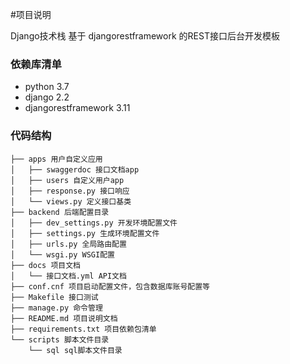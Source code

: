 #项目说明 

Django技术栈 基于 djangorestframework 的REST接口后台开发模板

### 依赖库清单
- python 3.7
- django 2.2
- djangorestframework 3.11

### 代码结构
```
├── apps 用户自定义应用
│   ├── swaggerdoc 接口文档app
│   ├── users 自定义用户app
│   ├── response.py 接口响应
│   └── views.py 定义接口基类
├── backend 后端配置目录
│   ├── dev_settings.py 开发环境配置文件
│   ├── settings.py 生成环境配置文件
│   ├── urls.py 全局路由配置
│   └── wsgi.py WSGI配置
├── docs 项目文档
│   └── 接口文档.yml API文档
├── conf.cnf 项目启动配置文件，包含数据库账号配置等
├── Makefile 接口测试
├── manage.py 命令管理
├── README.md 项目说明文档
├── requirements.txt 项目依赖包清单
└── scripts 脚本文件目录
    └── sql sql脚本文件目录
```
